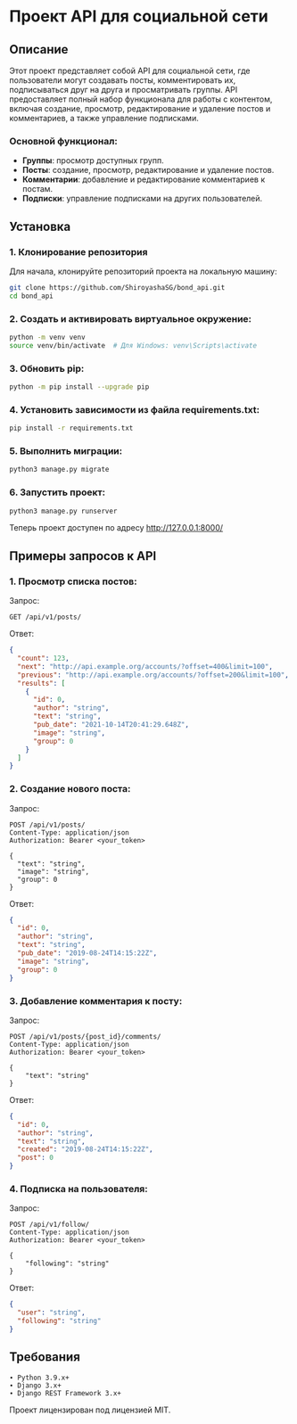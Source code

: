 # Проект API для социальной сети

## Описание

Этот проект представляет собой API для социальной сети, где пользователи могут создавать посты, комментировать их, подписываться друг на друга и просматривать группы. API предоставляет полный набор функционала для работы с контентом, включая создание, просмотр, редактирование и удаление постов и комментариев, а также управление подписками.

### Основной функционал:
- **Группы**: просмотр доступных групп.
- **Посты**: создание, просмотр, редактирование и удаление постов.
- **Комментарии**: добавление и редактирование комментариев к постам.
- **Подписки**: управление подписками на других пользователей.

## Установка

### 1. Клонирование репозитория
Для начала, клонируйте репозиторий проекта на локальную машину:
```bash
git clone https://github.com/ShiroyashaSG/bond_api.git
cd bond_api
```

### 2. Cоздать и активировать виртуальное окружение:
```bash
python -m venv venv
source venv/bin/activate  # Для Windows: venv\Scripts\activate
```

### 3. Обновить pip:
```bash
python -m pip install --upgrade pip
```

### 4. Установить зависимости из файла requirements.txt:
```bash
pip install -r requirements.txt
```

### 5. Выполнить миграции:
```bash
python3 manage.py migrate
```

### 6. Запустить проект:
```bash
python3 manage.py runserver
```

Теперь проект доступен по адресу http://127.0.0.1:8000/

## Примеры запросов к API

### 1. Просмотр списка постов:
Запрос:
```http
GET /api/v1/posts/
```

Ответ:
```json
{
  "count": 123,
  "next": "http://api.example.org/accounts/?offset=400&limit=100",
  "previous": "http://api.example.org/accounts/?offset=200&limit=100",
  "results": [
    {
      "id": 0,
      "author": "string",
      "text": "string",
      "pub_date": "2021-10-14T20:41:29.648Z",
      "image": "string",
      "group": 0
    }
  ]
}
```

### 2. Создание нового поста:
Запрос:
```http
POST /api/v1/posts/
Content-Type: application/json
Authorization: Bearer <your_token>

{
  "text": "string",
  "image": "string",
  "group": 0
}
```

Ответ:
```json
{
  "id": 0,
  "author": "string",
  "text": "string",
  "pub_date": "2019-08-24T14:15:22Z",
  "image": "string",
  "group": 0
}
```

### 3. Добавление комментария к посту:
Запрос:
```http
POST /api/v1/posts/{post_id}/comments/
Content-Type: application/json
Authorization: Bearer <your_token>

{
    "text": "string"
}
```

Ответ:
```json
{
  "id": 0,
  "author": "string",
  "text": "string",
  "created": "2019-08-24T14:15:22Z",
  "post": 0
}
```

### 4. Подписка на пользователя:
Запрос:
```http
POST /api/v1/follow/
Content-Type: application/json
Authorization: Bearer <your_token>

{
    "following": "string"
}
```

Ответ:
```json
{
  "user": "string",
  "following": "string"
}
```

## Требования
    ∙ Python 3.9.x+
    ∙ Django 3.x+
    ∙ Django REST Framework 3.x+

Проект лицензирован под лицензией MIT.
